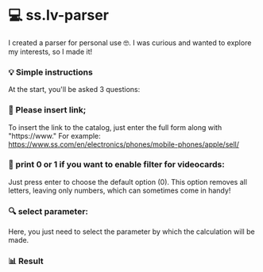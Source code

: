 # 💻 ss.lv-parser
I created a parser for personal use 🤓. I was curious and wanted to explore my interests, so I made it!

### 💡 Simple instructions
At the start, you'll be asked 3 questions:

### 🔗 Please insert link;
To insert the link to the catalog, just enter the full form along with "https://www." For example: https://www.ss.com/en/electronics/phones/mobile-phones/apple/sell/

### 🔧 print 0 or 1 if you want to enable filter for videocards:
Just press enter to choose the default option (0). This option removes all letters, leaving only numbers, which can sometimes come in handy!

### 🔍 select parameter:
Here, you just need to select the parameter by which the calculation will be made.

### 📊 Result


